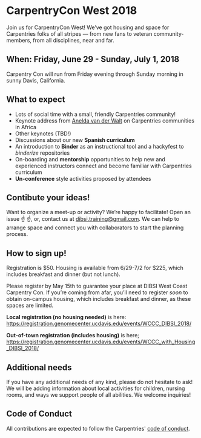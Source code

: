 # CarpentryCon West 2018

Join us for CarpentryCon West! We’ve got housing and space for Carpentries folks of all stripes — from new fans to veteran community-members, from all disciplines, near and far.  

## When: Friday, June 29 - Sunday, July 1, 2018
Carpentry Con will run from Friday evening through Sunday morning in sunny Davis, California. 

## What to expect
- Lots of social time with a small, friendly Carpentries community!
- Keynote address from [Anelda van der Walt](https://twitter.com/aneldavdw) on  Carpentries communities in Africa
- Other keynotes (TBD!) 
- Discussions about our new **Spanish curriculum**
- An introduction to **Binder** as an instructional tool and a hackyfest to *binderize* repositories 
- On-boarding and **mentorship** opportunities to help new and experienced instructors connect and become familiar with Carpentries curriculum
- **Un-conference** style activities proposed by attendees

## Contibute your ideas!

Want to organize a meet-up or activity? We’re happy to facilitate! Open an issue :point_up: :point_up:, or, contact us at dibsi.training@gmail.com. We can help to arrange space and connect you with collaborators to start the planning process.


## How to sign up!

Registration is $50. Housing is available from 6/29-7/2 for $225, which includes breakfast and dinner (but not lunch).

Please register by May 15th to guarantee your place at DIBSI West Coast Carpentry Con. If you’re coming from afar, you’ll need to register *soon* to obtain on-campus housing, which includes breakfast and dinner, as these spaces are limited.

**Local registration (no housing needed)** is here: 
https://registration.genomecenter.ucdavis.edu/events/WCCC_DIBSI_2018/

**Out-of-town registration (includes housing)** is here;
https://registration.genomecenter.ucdavis.edu/events/WCCC_with_Housing_DIBSI_2018/

## Additional needs

If you have any additional needs of any kind, please do not hesitate to ask! We will be adding information about local activities for children, nursing rooms, and ways we support people of all abilities. We welcome inquiries! 

## Code of Conduct

All contributions are expected to follow the Carpentries' [code of conduct](https://software-carpentry.org/conduct/).
